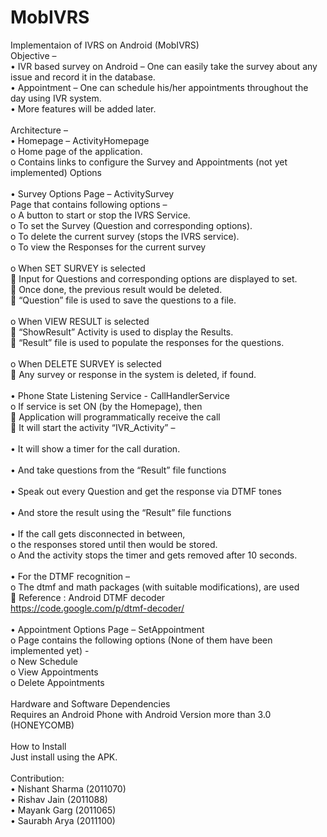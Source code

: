 # MobIVRS
Implementaion of IVRS on Android (MobIVRS)
<br />
Objective –<br />
• IVR based survey on Android – One can easily take the survey about any issue and record it in the database.<br />
• Appointment – One can schedule his/her appointments throughout the day using IVR system.<br />
• More features will be added later.<br />
<br />
Architecture –<br />
• Homepage – ActivityHomepage<br />
  o Home page of the application.<br />
  o Contains links to configure the Survey and Appointments (not yet implemented) Options<br />
  <br />
• Survey Options Page – ActivitySurvey<br />
  Page that contains following options –<br />
  o A button to start or stop the IVRS Service.<br />
  o To set the Survey (Question and corresponding options).<br />
  o To delete the current survey (stops the IVRS service).<br />
  o To view the Responses for the current survey<br />
  <br />
  o When SET SURVEY is selected<br />
     Input for Questions and corresponding options are displayed to set.<br />
     Once done, the previous result would be deleted.<br />
     “Question” file is used to save the questions to a file.<br />
    <br />
  o When VIEW RESULT is selected<br />
     “ShowResult” Activity is used to display the Results.<br />
     “Result” file is used to populate the responses for the questions.<br />
    <br />
  o When DELETE SURVEY is selected<br />
     Any survey or response in the system is deleted, if found.<br />
<br />
• Phone State Listening Service - CallHandlerService<br />
  o If service is set ON (by the Homepage), then<br />
     Application will programmatically receive the call<br />
     It will start the activity “IVR_Activity” –<br />
<br />
• It will show a timer for the call duration.<br />
<br />
• And take questions from the “Result” file functions<br />
<br />
• Speak out every Question and get the response via DTMF tones<br />
<br />
• And store the result using the “Result” file functions<br />
<br />
• If the call gets disconnected in between,<br />
  o the responses stored until then would be stored.<br />
  o And the activity stops the timer and gets removed after 10 seconds.<br />
<br />
• For the DTMF recognition –<br />
  o The dtmf and math packages (with suitable modifications), are used<br />
     Reference : Android DTMF decoder<br />
    https://code.google.com/p/dtmf-decoder/<br />
<br />
• Appointment Options Page – SetAppointment<br />
  o Page contains the following options (None of them have been implemented yet) -<br />
  o New Schedule<br />
  o View Appointments<br />
  o Delete Appointments<br />
<br />
Hardware and Software Dependencies<br />
Requires an Android Phone with Android Version more than 3.0 (HONEYCOMB)<br />
<br />
How to Install<br />
  Just install using the APK.<br />
<br />
Contribution:<br />
• Nishant Sharma (2011070)<br />
• Rishav Jain (2011088)<br />
• Mayank Garg (2011065)<br />
• Saurabh Arya (2011100)<br />
